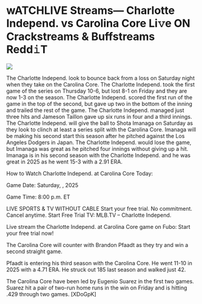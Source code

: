 # wATCHLIVE Streams— Charlotte Independ. vs Carolina Core Li𝚟e ON Crackstreams & Buffstreams Redd𝚒T  
  
  
[![](https://i.imgur.com/qSNzIqt.png)](https://movie.rssnews.media/gXXLjwu.php)  
  
The Charlotte Independ. look to bounce back from a loss on Saturday night when they take on the Carolina Core. The Charlotte Independ. took the first game of the series on Thursday 10-6, but lost 8-1 on Friday and they are now 1-3 on the season. The Charlotte Independ. scored the first run of the game in the top of the second, but gave up two in the bottom of the inning and trailed the rest of the game. The Charlotte Independ. managed just three hits and Jameson Taillon gave up six runs in four and a third innings. The Charlotte Independ. will give the ball to Shota Imanaga on Saturday as they look to clinch at least a series split with the Carolina Core. Imanaga will be making his second start this season after he pitched against the Los Angeles Dodgers in Japan. The Charlotte Independ. would lose the game, but Imanaga was great as he pitched four innings without giving up a hit. Imanaga is in his second season with the Charlotte Independ. and he was great in 2025 as he went 15-3 with a 2.91 ERA.

How to Watch Charlotte Independ. at Carolina Core Today:

Game Date: Saturday, , 2025

Game Time: 8:00 p.m. ET

LIVE SPORTS & TV WITHOUT CABLE
Start your free trial. No commitment. Cancel anytime.
Start Free Trial
TV: MLB.TV – Charlotte Independ.

Live stream the Charlotte Independ. at Carolina Core game on Fubo: Start your free trial now!

The Carolina Core will counter with Brandon Pfaadt as they try and win a second straight game.

Pfaadt is entering his third season with the Carolina Core. He went 11-10 in 2025 with a 4.71 ERA. He struck out 185 last season and walked just 42.

The Carolina Core have been led by Eugenio Suarez in the first two games. Suarez hit a pair of two-run home runs in the win on Friday and is hitting .429 through two games. [XDoGpK]